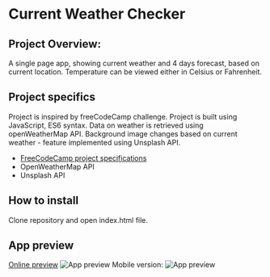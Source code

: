 # Current Weather Checker
## Project Overview:
A single page app, showing current weather and 4 days forecast, based on current location. Temperature can be viewed either in Celsius or Fahrenheit.

## Project specifics
Project is inspired by freeCodeCamp challenge. Project is built using JavaScript, ES6 syntax. Data on weather is retrieved using openWeatherMap API. Background image changes based on current weather - feature implemented using Unsplash API.
 * [FreeCodeCamp project specifications](https://learn.freecodecamp.org/coding-interview-prep/take-home-projects/show-the-local-weather)
* OpenWeatherMap API
* Unsplash API

## How to install
Clone repository and open index.html file.

## App preview
[Online preview](https://nationalparkseurope.herokuapp.com/)
![App preview](https://image.ibb.co/kG2Yo9/D_Julia_1_Julia_Documents_Coding_Lessons_free_Code_Camp_challenges_weather_app_index_html_i_Pad_Mini.png)
Mobile version:
![App preview](https://image.ibb.co/fkD1ap/D_Julia_1_Julia_Documents_Coding_Lessons_free_Code_Camp_challenges_weather_app_index_html_i_Phone_X.png)
